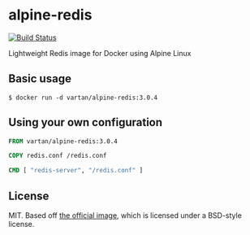 # alpine-redis

[![Build Status](https://travis-ci.org/vsimonian/alpine-redis.svg)](https://travis-ci.org/vsimonian/alpine-redis)

Lightweight Redis image for Docker using Alpine Linux

## Basic usage

```
$ docker run -d vartan/alpine-redis:3.0.4
```

## Using your own configuration

```Dockerfile
FROM vartan/alpine-redis:3.0.4

COPY redis.conf /redis.conf

CMD [ "redis-server", "/redis.conf" ]
```

## License

MIT. Based off [the official image][official], which is licensed under a
BSD-style license.

[official]: https://github.com/docker-library/redis
